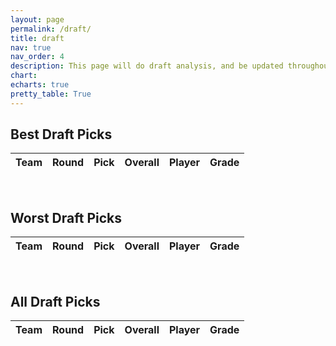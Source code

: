 ```yaml
---
layout: page
permalink: /draft/
title: draft
nav: true
nav_order: 4
description: This page will do draft analysis, and be updated throughout the season
chart:
echarts: true
pretty_table: True
---
```


## Best Draft Picks

<table
data-click-to-select="true"
data-height="340"
data-search="false"
data-toggle="table"
data-url="{{ "/assets/json/team_data/draft_best_2024.json" }}">
<thead>
<tr>
<th data-field="team" data-halign="center" data-align="left" data-sortable="true">Team</th>
<th data-field="round" data-halign="center" data-align="center" data-sortable="true">Round</th>
<th data-field="pick" data-halign="center" data-align="center" data-sortable="false">Pick</th>
<th data-field="draft_position" data-halign="center" data-align="center" data-sortable="true">Overall</th>
<th data-field="player_name" data-halign="left" data-align="left" data-sortable="false">Player</th>
<th data-field="grade" data-halign="center" data-align="center" data-sortable="true">Grade</th>
</tr>
</thead>
</table><br>


## Worst Draft Picks

<table
data-click-to-select="true"
data-height="340"
data-search="false"
data-toggle="table"
data-url="{{ "/assets/json/team_data/draft_worst_2024.json" }}">
<thead>
<tr>
<th data-field="team" data-halign="center" data-align="left" data-sortable="true">Team</th>
<th data-field="round" data-halign="center" data-align="center" data-sortable="true">Round</th>
<th data-field="pick" data-halign="center" data-align="center" data-sortable="false">Pick</th>
<th data-field="draft_position" data-halign="center" data-align="center" data-sortable="true">Overall</th>
<th data-field="player_name" data-halign="left" data-align="left" data-sortable="false">Player</th>
<th data-field="grade" data-halign="center" data-align="center" data-sortable="true">Grade</th>
</tr>
</thead>
</table><br>


## All Draft Picks

<table
data-click-to-select="true"
data-height="800"
data-search="true"
data-toggle="table"
data-url="{{ "/assets/json/team_data/draft_total_2024.json" }}">
<thead>
<tr>
<th data-field="team" data-halign="center" data-align="left" data-sortable="true">Team</th>
<th data-field="round" data-halign="center" data-align="center" data-sortable="true">Round</th>
<th data-field="pick" data-halign="center" data-align="center" data-sortable="false">Pick</th>
<th data-field="draft_position" data-halign="center" data-align="center" data-sortable="true">Overall</th>
<th data-field="player_name" data-halign="left" data-align="left" data-sortable="false">Player</th>
<th data-field="grade" data-halign="center" data-align="center" data-sortable="true">Grade</th>
</tr>
</thead>
</table>
